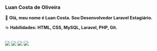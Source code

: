 ### Luan Costa de Oliveira

<div align="left">
  🖖 <b>Olá, meu nome é Luan Costa. Sou Desenvolvedor Laravel Estagiário.</b>

  ☕ <b>Habilidades: HTML, CSS, MySQL, Laravel, PHP, Git.</b>

</div>

  
  ##
 
<div> 
  <a href="https://www.youtube.com/channel/UC7qDGDYZ28c8sDYRKjYF9Og" target="_blank"><img src="https://img.shields.io/badge/YouTube-FF0000?style=for-the-badge&logo=youtube&logoColor=white" target="_blank"></a>
  <a href="https://www.instagram.com/luan_carstairs" target="_blank"><img src="https://img.shields.io/badge/-Instagram-%23E4405F?style=for-the-badge&logo=instagram&logoColor=white" target="_blank"></a>
 <a href="" target="_blank"><img src="https://img.shields.io/badge/Discord-7289DA?style=for-the-badge&logo=discord&logoColor=white" target="_blank"></a> 
  <a href="https://www.linkedin.com/in/luan-costa-de-oliveira-349519200" target="_blank"><img src="https://img.shields.io/badge/-LinkedIn-%230077B5?style=for-the-badge&logo=linkedin&logoColor=white" target="_blank"></a> 

 
</div>
